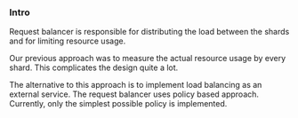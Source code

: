 ### Intro

Request balancer is responsible for distributing the load between the shards
and for limiting resource usage.

Our previous approach was to measure the actual resource usage by every shard.
This complicates the design quite a lot.

The alternative to this approach is to implement load balancing as an external
service. The request balancer uses policy based approach. Currently, only the
simplest possible policy is implemented.